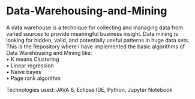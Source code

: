 # Data-Warehousing-and-Mining

A data warehouse is a technique for collecting and managing data from varied sources to provide meaningful business insight. Data mining is looking for hidden, valid, and potentially useful patterns in huge data sets. This is the Repository where I have implemented the basic algorithms of Data Warehousing and Mining like:<br/>
•	K means Clustering<br/>
•	Linear regression<br/>
•	Naïve bayes<br/>
•	Page rank algorithm<br/>

Technologies used: JAVA 8, Eclipse IDE, Python, Jupyter Notebook
